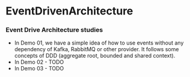 # EventDrivenArchitecture
### Event Drive Architecture studies

* In Demo 01, we have a simple idea of how to use events without any dependency of Kafka, RabbitMQ or other provider. It follows some concepts of DDD (aggregate root, bounded and shared context).
* In Demo 02 - TODO
* In Demo 03 - TODO
